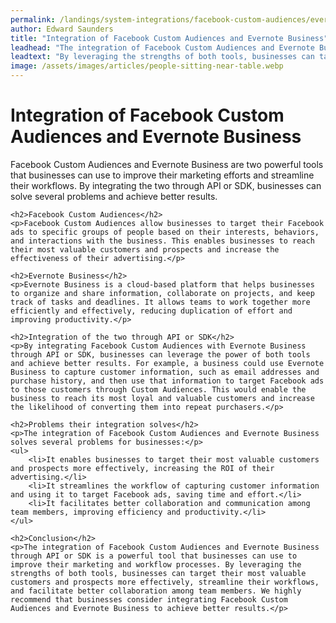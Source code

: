 ```yaml
---
permalink: /landings/system-integrations/facebook-custom-audiences/evernote-business
author: Edward Saunders
title: "Integration of Facebook Custom Audiences and Evernote Business"
leadhead: "The integration of Facebook Custom Audiences and Evernote Business through API or SDK is a powerful tool that businesses can use to improve their marketing and workflow processes"
leadtext: "By leveraging the strengths of both tools, businesses can target their most valuable customers and prospects more effectively, streamline their workflows, and facilitate better collaboration among team members. We highly recommend that businesses consider integrating Facebook Custom Audiences and Evernote Business to achieve better results."
image: /assets/images/articles/people-sitting-near-table.webp
---
```

<div class="arttext">	<h1>Integration of Facebook Custom Audiences and Evernote Business</h1>
	<p>Facebook Custom Audiences and Evernote Business are two powerful tools that businesses can use to improve their marketing efforts and streamline their workflows. By integrating the two through API or SDK, businesses can solve several problems and achieve better results.</p>
	
	<h2>Facebook Custom Audiences</h2>
	<p>Facebook Custom Audiences allow businesses to target their Facebook ads to specific groups of people based on their interests, behaviors, and interactions with the business. This enables businesses to reach their most valuable customers and prospects and increase the effectiveness of their advertising.</p>
	
	<h2>Evernote Business</h2>
	<p>Evernote Business is a cloud-based platform that helps businesses to organize and share information, collaborate on projects, and keep track of tasks and deadlines. It allows teams to work together more efficiently and effectively, reducing duplication of effort and improving productivity.</p>
	
	<h2>Integration of the two through API or SDK</h2>
	<p>By integrating Facebook Custom Audiences with Evernote Business through API or SDK, businesses can leverage the power of both tools and achieve better results. For example, a business could use Evernote Business to capture customer information, such as email addresses and purchase history, and then use that information to target Facebook ads to those customers through Custom Audiences. This would enable the business to reach its most loyal and valuable customers and increase the likelihood of converting them into repeat purchasers.</p>
	
	<h2>Problems their integration solves</h2>
	<p>The integration of Facebook Custom Audiences and Evernote Business solves several problems for businesses:</p>
	<ul>
		<li>It enables businesses to target their most valuable customers and prospects more effectively, increasing the ROI of their advertising.</li>
		<li>It streamlines the workflow of capturing customer information and using it to target Facebook ads, saving time and effort.</li>
		<li>It facilitates better collaboration and communication among team members, improving efficiency and productivity.</li>
	</ul>
	
	<h2>Conclusion</h2>
	<p>The integration of Facebook Custom Audiences and Evernote Business through API or SDK is a powerful tool that businesses can use to improve their marketing and workflow processes. By leveraging the strengths of both tools, businesses can target their most valuable customers and prospects more effectively, streamline their workflows, and facilitate better collaboration among team members. We highly recommend that businesses consider integrating Facebook Custom Audiences and Evernote Business to achieve better results.</p>

</div>